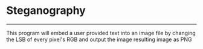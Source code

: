 # Steganography
--------------------
This program will embed a user provided text into an image file by changing the LSB of every pixel's RGB and output the image resulting image as PNG
